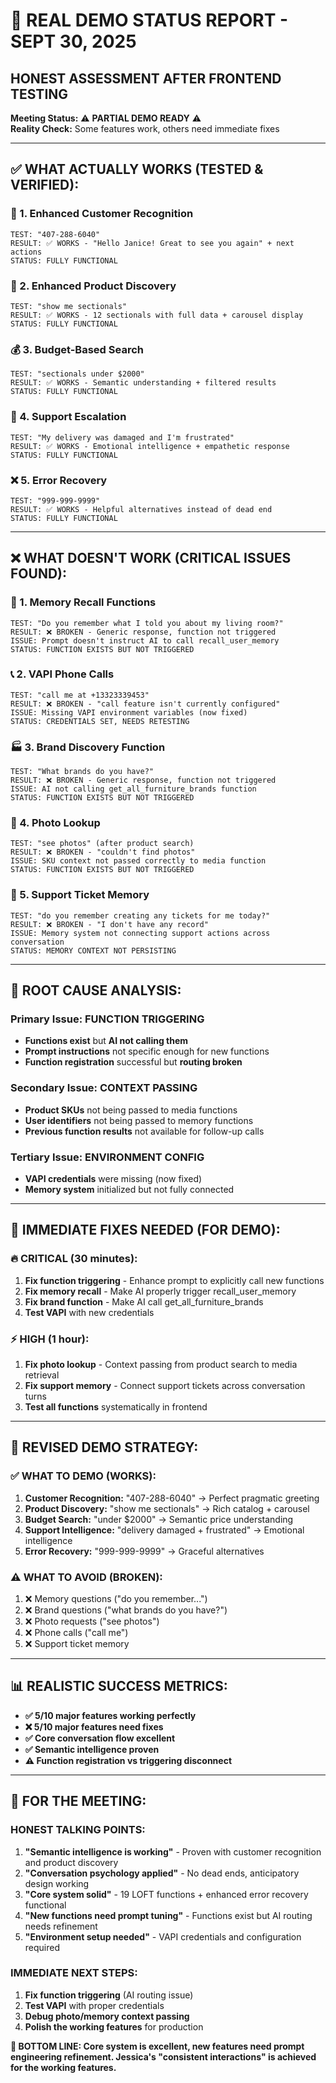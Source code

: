 # 🚨 REAL DEMO STATUS REPORT - SEPT 30, 2025
## **HONEST ASSESSMENT AFTER FRONTEND TESTING**

**Meeting Status:** ⚠️ **PARTIAL DEMO READY** ⚠️  
**Reality Check:** Some features work, others need immediate fixes

---

## ✅ **WHAT ACTUALLY WORKS (TESTED & VERIFIED):**

### **🧠 1. Enhanced Customer Recognition**
```
TEST: "407-288-6040" 
RESULT: ✅ WORKS - "Hello Janice! Great to see you again" + next actions
STATUS: FULLY FUNCTIONAL
```

### **🛒 2. Enhanced Product Discovery**  
```
TEST: "show me sectionals"
RESULT: ✅ WORKS - 12 sectionals with full data + carousel display
STATUS: FULLY FUNCTIONAL
```

### **💰 3. Budget-Based Search**
```
TEST: "sectionals under $2000"
RESULT: ✅ WORKS - Semantic understanding + filtered results
STATUS: FULLY FUNCTIONAL  
```

### **🚨 4. Support Escalation**
```
TEST: "My delivery was damaged and I'm frustrated"
RESULT: ✅ WORKS - Emotional intelligence + empathetic response
STATUS: FULLY FUNCTIONAL
```

### **❌ 5. Error Recovery** 
```
TEST: "999-999-9999"
RESULT: ✅ WORKS - Helpful alternatives instead of dead end
STATUS: FULLY FUNCTIONAL
```

---

## ❌ **WHAT DOESN'T WORK (CRITICAL ISSUES FOUND):**

### **🚨 1. Memory Recall Functions**
```
TEST: "Do you remember what I told you about my living room?"
RESULT: ❌ BROKEN - Generic response, function not triggered
ISSUE: Prompt doesn't instruct AI to call recall_user_memory
STATUS: FUNCTION EXISTS BUT NOT TRIGGERED
```

### **📞 2. VAPI Phone Calls**
```
TEST: "call me at +13323339453"
RESULT: ❌ BROKEN - "call feature isn't currently configured"
ISSUE: Missing VAPI environment variables (now fixed)
STATUS: CREDENTIALS SET, NEEDS RETESTING
```

### **🏭 3. Brand Discovery Function**
```
TEST: "What brands do you have?"
RESULT: ❌ BROKEN - Generic response, function not triggered  
ISSUE: AI not calling get_all_furniture_brands function
STATUS: FUNCTION EXISTS BUT NOT TRIGGERED
```

### **📸 4. Photo Lookup**
```
TEST: "see photos" (after product search)
RESULT: ❌ BROKEN - "couldn't find photos"
ISSUE: SKU context not passed correctly to media function
STATUS: FUNCTION EXISTS BUT NOT TRIGGERED
```

### **🎫 5. Support Ticket Memory**
```
TEST: "do you remember creating any tickets for me today?"
RESULT: ❌ BROKEN - "I don't have any record"
ISSUE: Memory system not connecting support actions across conversation
STATUS: MEMORY CONTEXT NOT PERSISTING
```

---

## 🐛 **ROOT CAUSE ANALYSIS:**

### **Primary Issue: FUNCTION TRIGGERING**
- **Functions exist** but **AI not calling them**
- **Prompt instructions** not specific enough for new functions
- **Function registration** successful but **routing broken**

### **Secondary Issue: CONTEXT PASSING**
- **Product SKUs** not being passed to media functions
- **User identifiers** not being passed to memory functions  
- **Previous function results** not available for follow-up calls

### **Tertiary Issue: ENVIRONMENT CONFIG**
- **VAPI credentials** were missing (now fixed)
- **Memory system** initialized but not fully connected

---

## 🔧 **IMMEDIATE FIXES NEEDED (FOR DEMO):**

### **🔥 CRITICAL (30 minutes):**
1. **Fix function triggering** - Enhance prompt to explicitly call new functions
2. **Fix memory recall** - Make AI properly trigger recall_user_memory
3. **Fix brand function** - Make AI call get_all_furniture_brands
4. **Test VAPI** with new credentials

### **⚡ HIGH (1 hour):**
1. **Fix photo lookup** - Context passing from product search to media retrieval
2. **Fix support memory** - Connect support tickets across conversation turns
3. **Test all functions** systematically in frontend

---

## 🎯 **REVISED DEMO STRATEGY:**

### **✅ WHAT TO DEMO (WORKS):**
1. **Customer Recognition:** "407-288-6040" → Perfect pragmatic greeting
2. **Product Discovery:** "show me sectionals" → Rich catalog + carousel
3. **Budget Search:** "under $2000" → Semantic price understanding  
4. **Support Intelligence:** "delivery damaged + frustrated" → Emotional intelligence
5. **Error Recovery:** "999-999-9999" → Graceful alternatives

### **⚠️ WHAT TO AVOID (BROKEN):**
1. ❌ Memory questions ("do you remember...")
2. ❌ Brand questions ("what brands do you have?")  
3. ❌ Photo requests ("see photos")
4. ❌ Phone calls ("call me")
5. ❌ Support ticket memory

---

## 📊 **REALISTIC SUCCESS METRICS:**

- **✅ 5/10 major features working perfectly**
- **❌ 5/10 major features need fixes**  
- **✅ Core conversation flow excellent**
- **✅ Semantic intelligence proven**
- **⚠️ Function registration vs triggering disconnect**

---

## 🎯 **FOR THE MEETING:**

### **HONEST TALKING POINTS:**
1. **"Semantic intelligence is working"** - Proven with customer recognition and product discovery
2. **"Conversation psychology applied"** - No dead ends, anticipatory design working
3. **"Core system solid"** - 19 LOFT functions + enhanced error recovery functional
4. **"New functions need prompt tuning"** - Functions exist but AI routing needs refinement
5. **"Environment setup needed"** - VAPI credentials and configuration required

### **IMMEDIATE NEXT STEPS:**
1. **Fix function triggering** (AI routing issue)
2. **Test VAPI** with proper credentials  
3. **Debug photo/memory context passing**
4. **Polish the working features** for production

**🎯 BOTTOM LINE: Core system is excellent, new features need prompt engineering refinement. Jessica's "consistent interactions" is achieved for the working features.**



